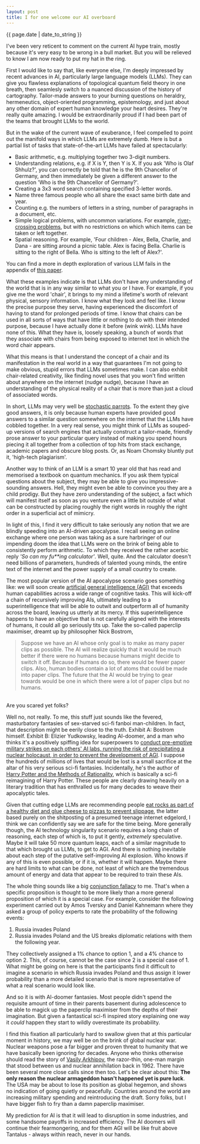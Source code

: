 ```yaml
---
layout: post
title: I for one welcome our AI overboard
---
```


<p>{{ page.date | date_to_string }}</p>

I've been very reticent to comment on the current AI hype train, mostly because it's very easy to be wrong in a bull market. But you will be relieved to know I am now ready to put my hat in the ring.

First I would like to say that, like everyone else, I'm deeply impressed by recent advances in AI, particularly large language models (LLMs). They can give you flawless explanations of topological quantum field theory in one breath, then seamlesly switch to a nuanced discussion of the history of cartography. Tailor-made answers to your burning questions on heraldry, hermeneutics, object-oriented programming, epistemology, and just about any other domain of expert human knowledge your heart desires. They're really quite amazing. I would be extraordinarily proud if I had been part of the teams that brought LLMs to the world. 

But in the wake of the current wave of exuberance, I feel compelled to point out the manifold ways in which LLMs are extremely dumb. Here is but a partial list of tasks that state-of-the-art LLMs have failed at spectacularly:

- Basic arithmetic, e.g. multiplying together two 3-digit numbers. 
- Understanding relations, e.g. if X is Y, then Y is X. If you ask 'Who is Olaf Shhulz?', you can correctly be told that he is the 9th Chancellor of Germany, and then immediately be given a different answer to the question 'Who is the 9th Chancellor of Germany?'.
- Creating a 3x3 word search containing specified 3-letter words.
- Name three famous people who all share the exact same birth date and year.
- Counting e.g. the numbers of letters in a string, number of paragraphs in a document, etc.
- Simple logical problems, with uncommon variations. For example, <a href="https://en.wikipedia.org/wiki/River_crossing_puzzle" target="_blank"> river-crossing problems</a>, but with no restrictions on which which items can be taken or left together.
- Spatial reasoning. For example, 'Four children - Alex, Bella, Charlie, and Dana - are sitting around a picnic table. Alex is facing Bella. Charlie is sitting to the right of Bella. Who is sitting to the left of Alex?'.


You can find a more in depth exploration of various LLM fails in the appendix of <a href="https://arxiv.org/pdf/2405.19616" target="_blank"> this paper</a>.

What these examples indicate is that LLMs don't have any understanding of the world that is in any way similar to what you or I have. For example, if you give me the word 'chair', it brings to my mind a lifetime's worth of relevant physical, sensory information. I know what they look and feel like. I know the precise purpose they serve, having experienced the discomfort of having to stand for prolonged periods of time. I know that chairs can be used in all sorts of ways that have little or nothing to do with their intended purpose, because I have actually done it before (wink wink). LLMs have none of this. What they have is, loosely speaking, a bunch of words that they associate with chairs from being exposed to internet text in which the word chair appears.

What this means is that I understand the concept of a chair and its manifestation in the real world in a way that guarantees I'm not going to make obvious, stupid errors that LLMs sometimes make. I can also exhibit chair-related creativity, like finding novel uses that you won't find written about anywhere on the internet (nudge nudge), because I have an understanding of the physical reality of a chair that is more than just a cloud of associated words. 

In short, LLMs may very well be <a href="https://en.wikipedia.org/wiki/Stochastic_parrot" target="_blank"> stochastic parrots</a>. To the extent they give good answers, it is only because human experts have provided good answers to a similar question somewhere on the internet that the LLMs have cobbled together. In a very real sense, you might think of LLMs as souped-up versions of search engines that actually construct a tailor-made, friendly prose answer to your particular query instead of making you spend hours piecing it all together from a collection of top hits from stack exchange, academic papers and obscure blog posts. Or, as Noam Chomsky bluntly put it, 'high-tech plagiarism'.

Another way to think of an LLM is a smart 10 year old that has read and memorised a textbook on quantum mechanics. If you ask them typical questions about the subject, they may be able to give you impressive-sounding answers. Hell, they might even be able to convince you they are a child prodigy. But they have zero understanding of the subject, a fact which will manifest itself as soon as you venture even a little bit outside of what can be constructed by placing roughly the right words in roughly the right order in a superficial act of mimicry.

In light of this, I find it very difficult to take seriously any notion that we are blindly speeding into an AI-driven apocalypse. I recall seeing an online exchange where one person was taking as a sure harbringer of our impending doom the idea that LLMs were on the brink of being able to consistently perform arithmetic. To which they received the rather acerbic reply <em>'So can my fu**ing calculator'</em>. Well, quite. And the calculator doesn't need billions of parameters, hundreds of talented young minds, the entire text of the internet and the power supply of a small country to create.

The most popular version of the AI apocalypse scenario goes something like: we will soon create <a href="https://en.wikipedia.org/wiki/Artificial_general_intelligence" target="_blank"> artificial general intelligence (AGI)</a> that exceeds human capabilities across a wide range of cognitive tasks. This will kick-off a chain of recursively improving AIs, ultimately leading to a superintelligence that will be able to outwit and outperform all of humanity across the board, leaving us utterly at its mercy. If this superintelligence happens to have an objective that is not carefully aligned with the interests of humans, it could all go seriously tits up. Take the so-called paperclip maximiser, dreamt up by philosopher Nick Bostrom,

<blockquote>
Suppose we have an AI whose only goal is to make as many paper clips as possible. The AI will realize quickly that it would be much better if there were no humans because humans might decide to switch it off. Because if humans do so, there would be fewer paper clips. Also, human bodies contain a lot of atoms that could be made into paper clips. The future that the AI would be trying to gear towards would be one in which there were a lot of paper clips but no humans.
</blockquote>

<br>
Are you scared yet folks?

Well no, not really. To me, this stuff just sounds like the fevered, masturbatory fantasies of sex-starved sci-fi fanboi man-children. In fact, that description might be eerily close to the truth. Exhibit A: Bostrom himself. Exhibit B: Elizier Yudkowsky, leading AI-doomer, and a man who thinks it's a positively spiffing idea for superpowers to <a href="https://time.com/6266923/ai-eliezer-yudkowsky-open-letter-not-enough/" target="_blank"> conduct pre-emptive military strikes on each others' AI labs, running the risk of precipitating a nuclear holocaust, in order to prevent the development of AGI</a>. I suppose the hundreds of millions of lives that would be lost is a small sacrifice at the altar of his very serious sci-fi fantasies. Incidentally, he's the author of <a href="https://en.wikipedia.org/wiki/Harry_Potter_and_the_Methods_of_Rationality" target="_blank"> Harry Potter and the Methods of Rationality</a>, which is basically a sci-fi reimagining of Harry Potter. These people are clearly drawing heavily on a literary tradition that has enthralled us for many decades to weave their apocalyptic tales. 

Given that cutting edge LLMs are recommending people <a href="https://news.sky.com/story/glue-cheese-to-pizza-and-eat-rocks-says-googles-new-ai-feature-as-mistakes-flood-social-media-13142528" target="_blank"> eat rocks as part of a healthy diet and glue cheese to pizzas to prevent slippage</a>, the latter based purely on the shitposting of a presumed teenage internet edgelord, I think we can confidently say we are safe for the time being. More generally though, the AI technology singularity scenario requires a long chain of reasoning, each step of which is, to put it gently, *extremely* speculative. Maybe it will take 50 more quantum leaps, each of a similar magnitude to that which brought us LLMs, to get to AGI. And there is nothing inevitable about each step of the putative self-improving AI explosion. Who knows if any of this is even possible, or if it is, whether it will happen. Maybe there are hard limits to what can be done, not least of which are the tremendous amount of energy and data that appear to be required to train these AIs. 

The whole thing sounds like a big <a href="https://en.wikipedia.org/wiki/Conjunction_fallacy" target="_blank"> conjunction fallacy</a> to me. That's when a specific proposition is thought to be more likely than a more general proposition of which it is a special case. For example, consider the following experiment carried out by Amos Tversky and Daniel Kahnemann where they asked a group of policy experts to rate the probability of the following events:

1. Russia invades Poland
2. Russia invades Poland and the US breaks diplomatic relations with them the following year.

They collectively assigned a 1% chance to option 1, and a 4% chance to option 2. This, of course, cannot be the case since 2 is a special case of 1. What might be going on here is that the participants find it difficult to imagine a scenario in which Russia invades Poland and thus assign it lower probability than a more detailed scenario that is more representative of what a real scenario would look like. 

And so it is with AI-doomer fantasies. Most people didn't spend the requisite amount of time in their parents basement during adolescence to be able to magick up the paperclip maximiser from the depths of their imagination. But given a fantastical sci-fi inspired story explaining one way it *could* happen they start to wildly overestimate its probability.

I find this fixation all particularly hard to swallow given that at this particular moment in history, we may well be on the brink of global nuclear war. Nuclear weapons pose a far bigger and proven threat to humanity that we have basically been ignoring for decades. Anyone who thinks otherwise should read the story of <a href="https://en.wikipedia.org/wiki/Vasily_Arkhipov" target="_blank"> Vasily Arkhipov</a>, the razor-thin, one-man margin that stood between us and nuclear annihilation back in 1962. There have been several more close calls since then too. Let's be clear about this: **The only reason the nuclear armageddon hasn't happened yet is pure luck**. The USA may be about to lose its position as global hegemon, and shows no indication of going quietly or peacefully. Countries around the world are increasing military spending and reintroducing the draft. Sorry folks, but I have bigger fish to fry than a damn paperclip maximiser.

My prediction for AI is that it will lead to disruption in some industries, and some handsome payoffs in increased efficiency. The AI doomers will continue their fearmongering, and for them AGI will be like fruit above Tantalus - always within reach, never in our hands. 

